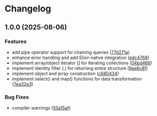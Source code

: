 # Changelog

## 1.0.0 (2025-08-06)


### Features

* add pipe operator support for chaining queries ([77d271a](https://github.com/doomspork/cobblestone/commit/77d271af1ca4a53305086c678f42d1b9681eaf4b))
* enhance error handling and add Elixir-native integration ([edc4768](https://github.com/doomspork/cobblestone/commit/edc476810af8de8bfccd902558cab5dac91f2bc1))
* implement array/object iterator [] for iterating collections ([04bd468](https://github.com/doomspork/cobblestone/commit/04bd46819b607a6e5d0934cb1959d5be955cc4a0))
* implement identity filter (.) for returning entire structure ([9ee6c8f](https://github.com/doomspork/cobblestone/commit/9ee6c8f94a15c53a8002b3280e0d6959f09d33ea))
* implement object and array construction ([c680434](https://github.com/doomspork/cobblestone/commit/c6804345105e78501d59af3af508151fdd7c28d8))
* implement select() and map() functions for data transformation ([7ea32e3](https://github.com/doomspork/cobblestone/commit/7ea32e314191c16fda24d90c0171461e2343ad93))


### Bug Fixes

* compiler warnings ([55a15af](https://github.com/doomspork/cobblestone/commit/55a15af5c8a0585d80bef33bef3b067ef221e409))
